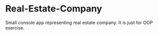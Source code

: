 # Real-Estate-Company
Small console app representing real estate company. It is just for OOP exercise.
